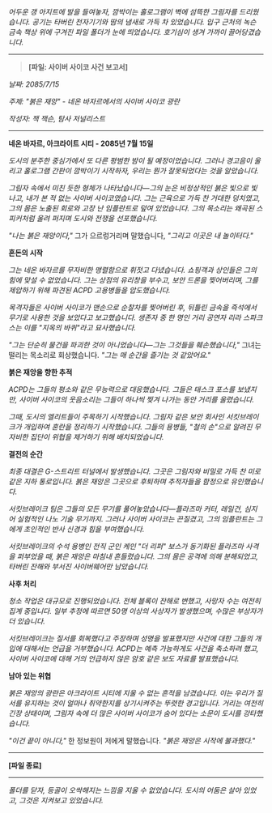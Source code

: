 _어두운 갱 아지트에 발을 들여놓자, 깜박이는 홀로그램이 벽에 섬뜩한 그림자를 드리웠습니다. 공기는 타버린 전자기기와 땀의 냄새로 가득 차 있었습니다. 입구 근처의 녹슨 금속 책상 위에 구겨진 파일 폴더가 눈에 띄었습니다. 호기심이 생겨 가까이 끌어당겼습니다._

---

> **[파일: 사이버 사이코 사건 보고서]**

_날짜: 2085/7/15_

_주제: "붉은 재앙" - 네온 바자르에서의 사이버 사이코 광란_

_작성자: 잭 잭슨, 탐사 저널리스트_

---

**네온 바자르, 아크라이트 시티 - 2085년 7월 15일**

_도시의 분주한 중심가에서 또 다른 평범한 밤이 될 예정이었습니다. 그러나 경고음이 울리고 홀로그램 간판이 깜박이기 시작하자, 우리는 뭔가 잘못되었다는 것을 알았습니다._

_그림자 속에서 미친 듯한 형체가 나타났습니다—그의 눈은 비정상적인 붉은 빛으로 빛나고, 내가 본 적 없는 사이버 사이코였습니다. 그는 근육으로 가득 찬 거대한 덩치였고, 그의 몸은 노출된 회로와 고장 난 임플란트로 덮여 있었습니다. 그의 목소리는 왜곡된 스피커처럼 울려 퍼지며 도시와 전쟁을 선포했습니다._

_"나는 붉은 재앙이다,"_ 그가 으르렁거리며 말했습니다, _"그리고 이곳은 내 놀이터다."_

**혼돈의 시작**

_그는 네온 바자르를 무자비한 맹렬함으로 휘젓고 다녔습니다. 쇼핑객과 상인들은 그의 힘에 맞설 수 없었습니다. 그는 상점의 유리창을 부수고, 보안 드론을 찢어버리며, 그를 제압하기 위해 파견된 ACPD 고용병들을 압도했습니다._

_목격자들은 사이버 사이코가 맨손으로 순찰차를 찢어버린 후, 뒤틀린 금속을 즉석에서 무기로 사용한 것을 보았다고 보고했습니다. 생존자 중 한 명인 거리 공연자 리라 스파크스는 이를 "지옥의 바퀴"라고 묘사했습니다._

*"그는 단순히 물건을 파괴한 것이 아니었습니다—그는 그것들을 *훼손*했습니다,"* 그녀는 떨리는 목소리로 회상했습니다. _"그는 매 순간을 즐기는 것 같았어요."_

**붉은 재앙을 향한 추적**

_ACPD는 그들의 평소와 같은 무능력으로 대응했습니다. 그들은 태스크 포스를 보냈지만, 사이버 사이코의 웃음소리는 그들이 하나씩 찢겨 나가는 동안 거리를 울렸습니다._

_그때, 도시의 엘리트들이 주목하기 시작했습니다. 그림자 같은 보안 회사인 서킷브레이크가 개입하여 혼란을 정리하기 시작했습니다. 그들의 용병들, "철의 손"으로 알려진 무자비한 집단이 위협을 제거하기 위해 배치되었습니다._

**결전의 순간**

_최종 대결은 G-스트리트 터널에서 발생했습니다. 그곳은 그림자와 비밀로 가득 찬 미로 같은 지하 통로입니다. 붉은 재앙은 그곳으로 후퇴하며 추적자들을 함정으로 유인했습니다._

_서킷브레이크 팀은 그들의 모든 무기를 풀어놓았습니다—플라즈마 커터, 레일건, 심지어 실험적인 나노 기술 무기까지. 그러나 사이버 사이코는 끈질겼고, 그의 임플란트는 그에게 초인적인 반사 신경과 힘을 부여했습니다._

_서킷브레이크의 수석 용병인 전직 군인 케인 "더 리퍼" 보스가 동기화된 플라즈마 사격을 퍼부었을 때, 붉은 재앙은 마침내 흔들렸습니다. 그의 몸은 공격에 의해 분해되었고, 타버린 잔해와 부서진 사이버웨어만 남았습니다._

**사후 처리**

_청소 작업은 대규모로 진행되었습니다. 전체 블록이 잔해로 변했고, 사망자 수는 여전히 집계 중입니다. 일부 추정에 따르면 50명 이상의 사상자가 발생했으며, 수많은 부상자가 더 있습니다._

_서킷브레이크는 질서를 회복했다고 주장하며 성명을 발표했지만 사건에 대한 그들의 개입에 대해서는 언급을 거부했습니다. ACPD는 예측 가능하게도 사건을 축소하려 했고, 사이버 사이코에 대해 거의 언급하지 않은 암호 같은 보도 자료를 발표했습니다._

**남아 있는 위협**

_붉은 재앙의 광란은 아크라이트 시티에 지울 수 없는 흔적을 남겼습니다. 이는 우리가 질서를 유지하는 것이 얼마나 취약한지를 상기시켜주는 뚜렷한 경고입니다. 거리는 여전히 긴장 상태이며, 그림자 속에 더 많은 사이버 사이코가 숨어 있다는 소문이 도시를 강타했습니다._

_"이건 끝이 아니다,"_ 한 정보원이 저에게 말했습니다. _"붉은 재앙은 시작에 불과했다."_

---

**[파일 종료]**

---

_폴더를 닫자, 등골이 오싹해지는 느낌을 지울 수 없었습니다. 도시의 어둠은 살아 있었고, 그것은 지켜보고 있었습니다._
